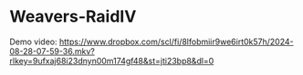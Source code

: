 # Weavers-RaidIV

Demo video: https://www.dropbox.com/scl/fi/8lfobmiir9we6irt0k57h/2024-08-28-07-59-36.mkv?rlkey=9ufxaj68i23dnyn00m174gf48&st=jti23bp8&dl=0 
